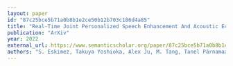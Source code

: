 ```yaml
---
layout: paper
id: "87c25bce5b71a0b8b1e2ce50b12b703c186d4a85"
title: "Real-Time Joint Personalized Speech Enhancement And Acoustic Echo Cancellation With E3Net"
publication: "ArXiv"
year: 2022
external_url: https://www.semanticscholar.org/paper/87c25bce5b71a0b8b1e2ce50b12b703c186d4a85
authors: "S. Eskimez, Takuya Yoshioka, Alex Ju, M. Tang, Tanel Pärnamaa, Huaming Wang"
---
```

